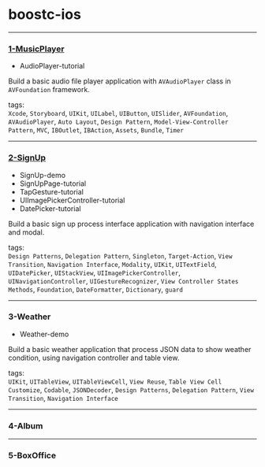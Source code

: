 # boostc-ios

---

### [1-MusicPlayer](https://github.com/san-ghun/boostc-ios/tree/main/1-MusicPlayer)

- AudioPlayer-tutorial

Build a basic audio file player application with `AVAudioPlayer` class in `AVFoundation` framework.

tags:    
`Xcode`, `Storyboard`, `UIKit`, `UILabel`, `UIButton`, `UISlider`, `AVFoundation`, `AVAudioPlayer`, `Auto Layout`, `Design Pattern`, `Model-View-Controller Pattern`, `MVC`, `IBOutlet`, `IBAction`, `Assets`, `Bundle`, `Timer` 

---

### [2-SignUp](https://github.com/san-ghun/boostc-ios/tree/main/2-SignUp)

- SignUp-demo
- SignUpPage-tutorial
- TapGesture-tutorial
- UIImagePickerController-tutorial
- DatePicker-tutorial

Build a basic sign up process interface application with navigation interface and modal.

tags:    
`Design Patterns`, `Delegation Pattern`, `Singleton`, `Target-Action`, `View Transition`, `Navigation Interface`, `Modality`, `UIKit`, `UITextField`, `UIDatePicker`, `UIStackView`, `UIImagePickerController`, `UINavigationController`, `UIGestureRecognizer`, `View Controller States Methods`, `Foundation`, `DateFormatter`, `Dictionary`, `guard` 

---

### 3-Weather

- Weather-demo

Build a basic weather application that process JSON data to show weather condition, using navigation controller and table view.

tags:   
`UIKit`, `UITableView`, `UITableViewCell`, `View Reuse`, `Table View Cell Customize`, `Codable`, `JSONDecoder`, `Design Patterns`, `Delegation Pattern`, `View Transition`, `Navigation Interface` 

---

### 4-Album


---

### 5-BoxOffice




